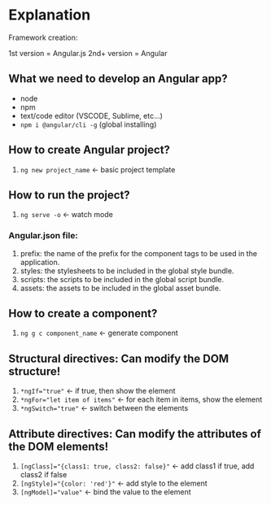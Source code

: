 # Explanation

Framework creation:

1st version = Angular.js
2nd+ version = Angular

## What we need to develop an Angular app?

- node
- npm
- text/code editor (VSCODE, Sublime, etc...)
- `npm i @angular/cli -g` (global installing)


## How to create Angular project?

1. `ng new project_name` <- basic project template

## How to run the project?
1. `ng serve -o` <- watch mode

### Angular.json file:

1. prefix: the name of the prefix for the component tags to be used in the application.
2. styles: the stylesheets to be included in the global style bundle.
3. scripts: the scripts to be included in the global script bundle.
4. assets: the assets to be included in the global asset bundle.

## How to create a component?

1. `ng g c component_name` <- generate component

## Structural directives: Can modify the DOM structure!

1. `*ngIf="true"` <- if true, then show the element
2. `*ngFor="let item of items"` <- for each item in items, show the element
3. `*ngSwitch="true"` <- switch between the elements

## Attribute directives: Can modify the attributes of the DOM elements!

1. `[ngClass]="{class1: true, class2: false}"` <- add class1 if true, add class2 if false
2. `[ngStyle]="{color: 'red'}"` <- add style to the element
3. `[ngModel]="value"` <- bind the value to the element



